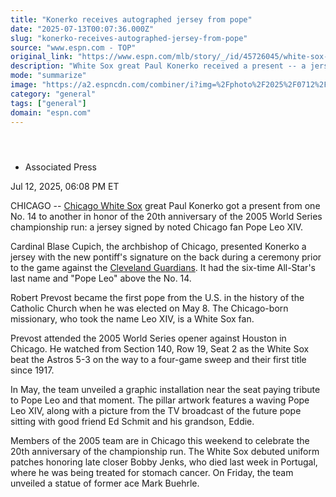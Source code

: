 ```yaml
---
title: "Konerko receives autographed jersey from pope"
date: "2025-07-13T00:07:36.000Z"
slug: "konerko-receives-autographed-jersey-from-pope"
source: "www.espn.com - TOP"
original_link: "https://www.espn.com/mlb/story/_/id/45726045/white-sox-great-konerko-receives-gift-pope-leo-xiv"
description: "White Sox great Paul Konerko received a present -- a jersey signed by noted Chicago fan Pope Leo XIV -- on Saturday afternoon, in honor of the 20th anniversary of the franchise's 2005 World Series championship run."
mode: "summarize"
image: "https://a2.espncdn.com/combiner/i?img=%2Fphoto%2F2025%2F0712%2Fr1518238_1296x729_16%2D9.jpg"
category: "general"
tags: ["general"]
domain: "espn.com"
---
```

<div id="readability-page-1" class="page"><section id="article-feed" data-behavior="author_overlay article_header_news_feed_item_meta article_legal_footer"><article data-id="45726045" data-behavior="story_scroll story_progress" data-src="/mlb/story/_/id/45726045/white-sox-great-konerko-receives-gift-pope-leo-xiv"><div><header></header><div><div><ul><li><p>Associated Press</p></li></ul><p><span>Jul 12, 2025, 06:08 PM ET</span></p></div><p>CHICAGO -- <a data-clubhouse-guid="8f4800c6-3c05-b3d5-8186-9750cd72a3c2" href="https://www.espn.com/mlb/team/_/name/chw/chicago-white-sox">Chicago White Sox</a> great Paul Konerko got a present from one No. 14 to another in honor of the 20th anniversary of the 2005 World Series championship run: a jersey signed by noted Chicago fan Pope Leo XIV.</p><p>Cardinal Blase Cupich, the archbishop of Chicago, presented Konerko a jersey with the new pontiff's signature on the back during a ceremony prior to the game against the <a data-clubhouse-guid="6ad8fa03-36bc-baab-c76a-345b6544424d" href="https://www.espn.com/mlb/team/_/name/cle/cleveland-guardians">Cleveland Guardians</a>. It had the six-time All-Star's last name and "Pope Leo" above the No. 14.</p><p>Robert Prevost became the first pope from the U.S. in the history of the Catholic Church when he was elected on May 8. The Chicago-born missionary, who took the name Leo XIV, is a White Sox fan.</p><p>Prevost attended the 2005 World Series opener against Houston in Chicago. He watched from Section 140, Row 19, Seat 2 as the White Sox beat the Astros 5-3 on the way to a four-game sweep and their first title since 1917.</p><p>In May, the team unveiled a graphic installation near the seat paying tribute to Pope Leo and that moment. The pillar artwork features a waving Pope Leo XIV, along with a picture from the TV broadcast of the future pope sitting with good friend Ed Schmit and his grandson, Eddie.</p><p>Members of the 2005 team are in Chicago this weekend to celebrate the 20th anniversary of the championship run. The White Sox debuted uniform patches honoring late closer Bobby Jenks, who died last week in Portugal, where he was being treated for stomach cancer. On Friday, the team unveiled a statue of former ace Mark Buehrle.</p>
</div></div></article></section></div>